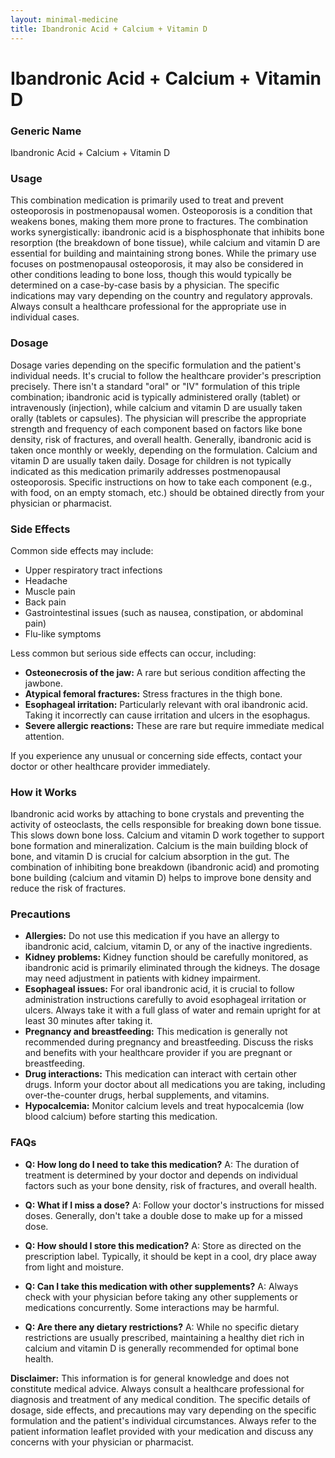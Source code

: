 ```yaml
---
layout: minimal-medicine
title: Ibandronic Acid + Calcium + Vitamin D
---
```


# Ibandronic Acid + Calcium + Vitamin D
### Generic Name
Ibandronic Acid + Calcium + Vitamin D


### Usage

This combination medication is primarily used to treat and prevent osteoporosis in postmenopausal women.  Osteoporosis is a condition that weakens bones, making them more prone to fractures.  The combination works synergistically: ibandronic acid is a bisphosphonate that inhibits bone resorption (the breakdown of bone tissue), while calcium and vitamin D are essential for building and maintaining strong bones.  While the primary use focuses on postmenopausal osteoporosis, it may also be considered in other conditions leading to bone loss, though this would typically be determined on a case-by-case basis by a physician.  The specific indications may vary depending on the country and regulatory approvals.  Always consult a healthcare professional for the appropriate use in individual cases.


### Dosage

Dosage varies depending on the specific formulation and the patient's individual needs.  It's crucial to follow the healthcare provider's prescription precisely. There isn't a standard "oral" or "IV" formulation of this triple combination; ibandronic acid is typically administered orally (tablet) or intravenously (injection), while calcium and vitamin D are usually taken orally (tablets or capsules). The physician will prescribe the appropriate strength and frequency of each component based on factors like bone density, risk of fractures, and overall health.  Generally, ibandronic acid is taken once monthly or weekly, depending on the formulation. Calcium and vitamin D are usually taken daily.  Dosage for children is not typically indicated as this medication primarily addresses postmenopausal osteoporosis.  Specific instructions on how to take each component (e.g., with food, on an empty stomach, etc.) should be obtained directly from your physician or pharmacist.


### Side Effects

Common side effects may include:

* Upper respiratory tract infections
* Headache
* Muscle pain
* Back pain
* Gastrointestinal issues (such as nausea, constipation, or abdominal pain)
* Flu-like symptoms


Less common but serious side effects can occur, including:

* **Osteonecrosis of the jaw:**  A rare but serious condition affecting the jawbone.
* **Atypical femoral fractures:**  Stress fractures in the thigh bone.
* **Esophageal irritation:** Particularly relevant with oral ibandronic acid.  Taking it incorrectly can cause irritation and ulcers in the esophagus.
* **Severe allergic reactions:** These are rare but require immediate medical attention.


If you experience any unusual or concerning side effects, contact your doctor or other healthcare provider immediately.


### How it Works

Ibandronic acid works by attaching to bone crystals and preventing the activity of osteoclasts, the cells responsible for breaking down bone tissue. This slows down bone loss.  Calcium and vitamin D work together to support bone formation and mineralization. Calcium is the main building block of bone, and vitamin D is crucial for calcium absorption in the gut.  The combination of inhibiting bone breakdown (ibandronic acid) and promoting bone building (calcium and vitamin D) helps to improve bone density and reduce the risk of fractures.


### Precautions

* **Allergies:** Do not use this medication if you have an allergy to ibandronic acid, calcium, vitamin D, or any of the inactive ingredients.
* **Kidney problems:**  Kidney function should be carefully monitored, as ibandronic acid is primarily eliminated through the kidneys. The dosage may need adjustment in patients with kidney impairment.
* **Esophageal issues:**  For oral ibandronic acid, it is crucial to follow administration instructions carefully to avoid esophageal irritation or ulcers.  Always take it with a full glass of water and remain upright for at least 30 minutes after taking it.
* **Pregnancy and breastfeeding:** This medication is generally not recommended during pregnancy and breastfeeding.  Discuss the risks and benefits with your healthcare provider if you are pregnant or breastfeeding.
* **Drug interactions:**  This medication can interact with certain other drugs. Inform your doctor about all medications you are taking, including over-the-counter drugs, herbal supplements, and vitamins.
* **Hypocalcemia:** Monitor calcium levels and treat hypocalcemia (low blood calcium) before starting this medication.


### FAQs

* **Q: How long do I need to take this medication?**  A: The duration of treatment is determined by your doctor and depends on individual factors such as your bone density, risk of fractures, and overall health.

* **Q: What if I miss a dose?** A:  Follow your doctor's instructions for missed doses.  Generally, don't take a double dose to make up for a missed dose.

* **Q: How should I store this medication?** A: Store as directed on the prescription label.  Typically, it should be kept in a cool, dry place away from light and moisture.

* **Q: Can I take this medication with other supplements?** A:  Always check with your physician before taking any other supplements or medications concurrently.  Some interactions may be harmful.

* **Q: Are there any dietary restrictions?** A:  While no specific dietary restrictions are usually prescribed, maintaining a healthy diet rich in calcium and vitamin D is generally recommended for optimal bone health.


**Disclaimer:** This information is for general knowledge and does not constitute medical advice. Always consult a healthcare professional for diagnosis and treatment of any medical condition.  The specific details of dosage, side effects, and precautions may vary depending on the specific formulation and the patient's individual circumstances.  Always refer to the patient information leaflet provided with your medication and discuss any concerns with your physician or pharmacist.
